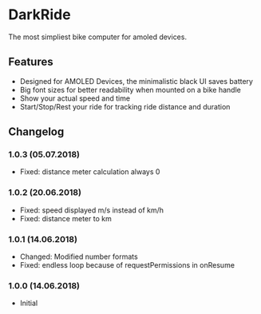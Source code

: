 # DarkRide
The most simpliest bike computer for amoled devices.

## Features
* Designed for AMOLED Devices, the minimalistic black UI saves battery
* Big font sizes for better readability when mounted on a bike handle
* Show your actual speed and time
* Start/Stop/Rest your ride for tracking ride distance and duration

## Changelog

### 1.0.3 (05.07.2018)
* Fixed: distance meter calculation always 0

### 1.0.2 (20.06.2018)
* Fixed: speed displayed m/s instead of km/h
* Fixed: distance meter to km

### 1.0.1 (14.06.2018)
* Changed: Modified number formats
* Fixed: endless loop because of requestPermissions in onResume

### 1.0.0 (14.06.2018)
* Initial